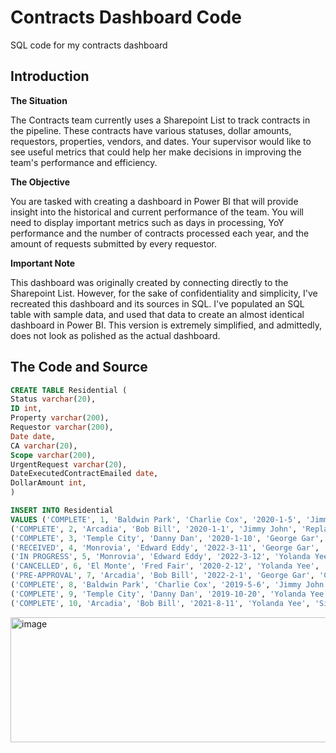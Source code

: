 # Contracts Dashboard Code
SQL code for my contracts dashboard

## Introduction
**The Situation**

The Contracts team currently uses a Sharepoint List to track contracts in the pipeline. These contracts have various statuses, dollar amounts, requestors, properties, vendors, and dates. Your supervisor would like to see useful metrics that could help her make decisions in improving the team's performance and efficiency. 

**The Objective**

You are tasked with creating a dashboard in Power BI that will provide insight into the historical and current performance of the team. You will need to display important metrics such as days in processing, YoY performance and the number of contracts processed each year, and the amount of requests submitted by every requestor. 

**Important Note**

This dashboard was originally created by connecting directly to the Sharepoint List. However, for the sake of confidentiality and simplicity, I've recreated this dashboard and its sources in SQL. I've populated an SQL table with sample data, and used that data to create an almost identical dashboard in Power BI. This version is extremely simplified, and admittedly, does not look as polished as the actual dashboard. 

## The Code and Source
```sql
CREATE TABLE Residential (
Status varchar(20),
ID int,
Property varchar(200),
Requestor varchar(200),
Date date,
CA varchar(20),
Scope varchar(200),
UrgentRequest varchar(20),
DateExecutedContractEmailed date,
DollarAmount int,
)

INSERT INTO Residential
VALUES ('COMPLETE', 1, 'Baldwin Park', 'Charlie Cox', '2020-1-5', 'Jimmy John', 'Bathroom Sink Repairs', 'Yes', '2020-1-20', 4000, 'A Company'), 
('COMPLETE', 2, 'Arcadia', 'Bob Bill', '2020-1-1', 'Jimmy John', 'Replace Lights', 'Yes', '2020-1-14', 5000, 'C Company'),
('COMPLETE', 3, 'Temple City', 'Danny Dan', '2020-1-10', 'George Gar', 'Door Replacement', 'No', '2020-1-21', 2000, 'B Company'),
('RECEIVED', 4, 'Monrovia', 'Edward Eddy', '2022-3-11', 'George Gar', 'Kitchen Sink Repairs', 'No', NULL, 5000, 'A Company'),
('IN PROGRESS', 5, 'Monrovia', 'Edward Eddy', '2022-3-12', 'Yolanda Yee', 'Tree Trimming', 'No', NULL, 5000, 'C Company'),
('CANCELLED', 6, 'El Monte', 'Fred Fair', '2020-2-12', 'Yolanda Yee', 'New Carts', 'No', NULL, 5000, 'B Company'),
('PRE-APPROVAL', 7, 'Arcadia', 'Bob Bill', '2022-2-1', 'George Gar', 'CO Detectors', 'Yes', NULL, 1000, 'A Company'),
('COMPLETE', 8, 'Baldwin Park', 'Charlie Cox', '2019-5-6', 'Jimmy John', 'HVAC Repairs', 'No', '2019-5-14', 2000, 'D Company'),
('COMPLETE', 9, 'Temple City', 'Danny Dan', '2019-10-20', 'Yolanda Yee', 'Hot Water Heaters', 'No', '2019-10-30', 2000, 'E Company'),
('COMPLETE', 10, 'Arcadia', 'Bob Bill', '2021-8-11', 'Yolanda Yee', 'Sidewalk Repairs', 'Yes', '2021-8-22', 3000, 'Z Company')
```

<img width="1000" img height="200" alt="image" src="https://user-images.githubusercontent.com/120063554/206403007-5fc58308-332c-4975-97cf-85fb517ba6cb.png">
